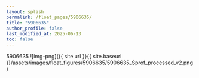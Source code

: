 ```yaml
---
layout: splash
permalink: /float_pages/5906635/
title: "5906635"
author_profile: false
last_modified_at: 2025-06-13
toc: false
---
```

 
5906635
![img-png]({{ site.url }}{{ site.baseurl }}/assets/images/float_figures/5906635/5906635_Sprof_processed_v2.png)